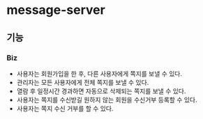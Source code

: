 # message-server
## 기능
### Biz
* 사용자는 회원가입을 한 후, 다른 사용자에게 쪽지를 보낼 수 있다.
* 관리자는 모든 사용자에게 전체 쪽지를 보낼 수 있다.
* 열람 후 일정시간 경과하면 자동으로 삭제되는 쪽지를 보낼 수 있다.
* 사용자는 쪽지를 수신받길 원하지 않는 회원을 수신거부 등록할 수 있다.
* 사용자는 쪽지 수신 거부를 할 수 있다.
